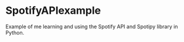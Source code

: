 # SpotifyAPIexample
Example of me learning and using the Spotify API and Spotipy library in Python.
